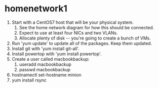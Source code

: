 # homenetwork1
1. Start with a CentOS7 host that will be your physical system.
   1. See the home network diagram for how this should be connected.
   1. Expect to use at least four NICs and two VLANs.
   1. Allocate plenty of disk -- you're going to create a bunch of VMs.
1. Run 'yum update' to update all of the packages.  Keep them updated.
1. Install git with 'yum install git-all'.
1. Install powertop with 'yum install powertop'.
1. Create a user called macbookbackup:
   1. useradd macbookbackup
   1. passwd macbookbackup
1. hostnamectl set-hostname minion
1. yum install rsync
